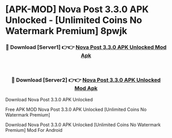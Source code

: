 # [APK-MOD] Nova Post 3.3.0 APK Unlocked - [Unlimited Coins No Watermark Premium] 8pwjk



<div align="center">
<h3>🔴 Download [Server1] 👉👉 <a href="https://momento.my/?title=Nova_Post_3.3.0_APK_Unlocked">Nova Post 3.3.0 APK Unlocked Mod Apk</a></h3><br>

<h3>🔴 Download [Server2] 👉👉 <a href="https://momento.my/?title=Nova_Post_3.3.0_APK_Unlocked">Nova Post 3.3.0 APK Unlocked Mod Apk</a></h3>
</div>



Download Nova Post 3.3.0 APK Unlocked 

Free APK MOD Nova Post 3.3.0 APK Unlocked [Unlimited Coins No Watermark Premium]

Download Nova Post 3.3.0 APK Unlocked [Unlimited Coins No Watermark Premium] Mod For Android
